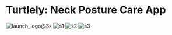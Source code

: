 # Turtlely: Neck Posture Care App

![launch_logo@3x](https://user-images.githubusercontent.com/61009055/120614536-4cf00600-c492-11eb-804a-f5eda3164aeb.png)
![s1](https://user-images.githubusercontent.com/61009055/120617639-44e59580-c495-11eb-9258-d544b7f74404.png)
![s2](https://user-images.githubusercontent.com/61009055/120617659-4a42e000-c495-11eb-838e-47018fbd0594.png)
![s3](https://user-images.githubusercontent.com/61009055/120617666-4c0ca380-c495-11eb-8d41-cb5f511d9cff.png)
